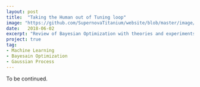 ```yaml
---
layout: post
title:  "Taking the Human out of Tuning loop"
image: "https://github.com/SupernovaTitanium/website/blob/master/image/taking_the_human_out_of_tuning_loop.png"
date:   2018-06-02
excerpt: "Review of Bayesian Optimization with theories and experiments."
project: true
tag:
- Machine Learning
- Bayesain Optimization
- Gaussian Process
---
```


To be continued.